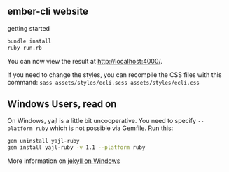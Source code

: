## ember-cli website

getting started

```sh
bundle install
ruby run.rb
```

You can now view the result at [http://localhost:4000/](http://localhost:4000/).

If you need to change the styles, you can recompile the CSS files with this command: `sass assets/styles/ecli.scss assets/styles/ecli.css`

## Windows Users, read on

On Windows, yajl is a little bit uncooperative. You need to specify `--platform ruby` which is not possible via Gemfile. Run this:

```sh
gem uninstall yajl-ruby
gem install yajl-ruby -v 1.1 --platform ruby
```

More information on [jekyll on Windows](https://github.com/juthilo/run-jekyll-on-windows/)
